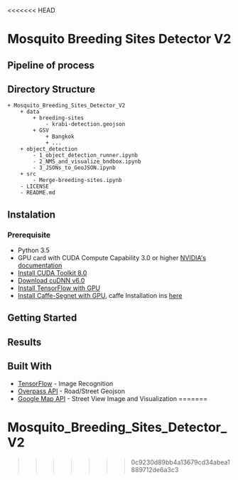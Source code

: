 <<<<<<< HEAD
# Mosquito Breeding Sites Detector V2

## Pipeline of process

## Directory Structure

```
+ Mosquito_Breeding_Sites_Detector_V2
	+ data
		+ breeding-sites
			- krabi-detection.geojson
		+ GSV
			+ Bangkok
			+ ...
	+ object_detection
		- 1_object_detection_runner.ipynb
		- 2_NMS_and_visualize_bndbox.ipynb
		- 3_JSONs_to_GeoJSON.ipynb
	+ src
		- Merge-breeding-sites.ipynb
	- LICENSE
	- README.md
```

## Instalation

### Prerequisite
* Python 3.5
* GPU card with CUDA Compute Capability 3.0 or higher [NVIDIA's documentation](https://developer.nvidia.com/cuda-gpus)
* [Install CUDA Toolkit 8.0](https://developer.nvidia.com/cuda-downloads)
* [Download cuDNN v6.0](https://developer.nvidia.com/cudnn)
* [Install TensorFlow with GPU](https://www.tensorflow.org/install/)
* [Install Caffe-Segnet with GPU](https://github.com/alexgkendall/caffe-segnet), caffe Installation ins [here](http://caffe.berkeleyvision.org/installation.html)


## Getting Started

## Results


## Built With
* [TensorFlow](https://github.com/tensorflow/models) - Image Recognition
* [Overpass API](https://github.com/mvexel/overpass-api-python-wrapper) - Road/Street Geojson
* [Google Map API](https://developers.google.com/maps/) - Street View Image and Visualization
=======
# Mosquito_Breeding_Sites_Detector_V2
>>>>>>> 0c9230d89bb4a13679cd34abea1889712de6a3c3
